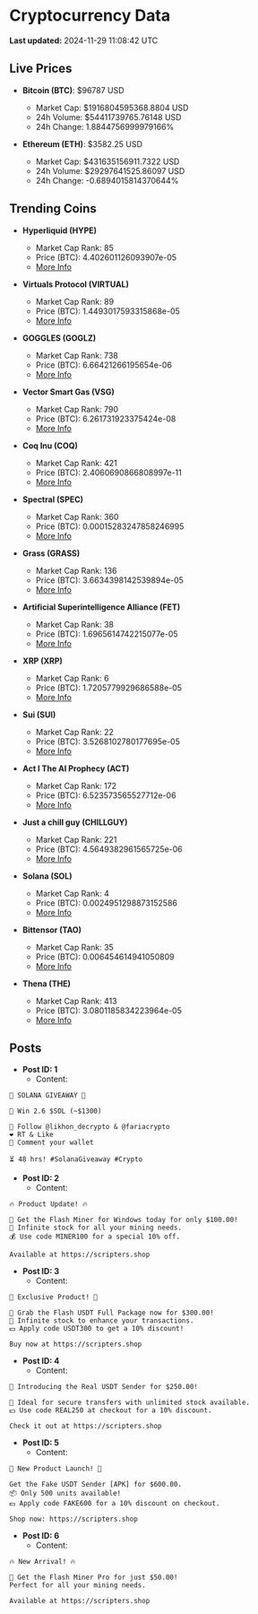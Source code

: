 # Cryptocurrency Data

**Last updated:** 2024-11-29 11:08:42 UTC

## Live Prices
- **Bitcoin (BTC)**: $96787 USD
  - Market Cap: $1916804595368.8804 USD
  - 24h Volume: $54411739765.76148 USD
  - 24h Change: 1.8844756999979166%

- **Ethereum (ETH)**: $3582.25 USD
  - Market Cap: $431635156911.7322 USD
  - 24h Volume: $29297641525.86097 USD
  - 24h Change: -0.6894015814370644%

## Trending Coins
- **Hyperliquid (HYPE)**
  - Market Cap Rank: 85
  - Price (BTC): 4.402601126093907e-05
  - [More Info](https://www.coingecko.com/en/coins/hyperliquid)

- **Virtuals Protocol (VIRTUAL)**
  - Market Cap Rank: 89
  - Price (BTC): 1.4493017593315868e-05
  - [More Info](https://www.coingecko.com/en/coins/virtual-protocol)

- **GOGGLES (GOGLZ)**
  - Market Cap Rank: 738
  - Price (BTC): 6.66421266195654e-06
  - [More Info](https://www.coingecko.com/en/coins/goggles)

- **Vector Smart Gas (VSG)**
  - Market Cap Rank: 790
  - Price (BTC): 6.261731923375424e-08
  - [More Info](https://www.coingecko.com/en/coins/vector-smart-gas)

- **Coq Inu (COQ)**
  - Market Cap Rank: 421
  - Price (BTC): 2.4060690866808997e-11
  - [More Info](https://www.coingecko.com/en/coins/coq-inu)

- **Spectral (SPEC)**
  - Market Cap Rank: 360
  - Price (BTC): 0.00015283247858246995
  - [More Info](https://www.coingecko.com/en/coins/spectral)

- **Grass (GRASS)**
  - Market Cap Rank: 136
  - Price (BTC): 3.6634398142539894e-05
  - [More Info](https://www.coingecko.com/en/coins/grass)

- **Artificial Superintelligence Alliance (FET)**
  - Market Cap Rank: 38
  - Price (BTC): 1.6965614742215077e-05
  - [More Info](https://www.coingecko.com/en/coins/artificial-superintelligence-alliance)

- **XRP (XRP)**
  - Market Cap Rank: 6
  - Price (BTC): 1.7205779929686588e-05
  - [More Info](https://www.coingecko.com/en/coins/xrp)

- **Sui (SUI)**
  - Market Cap Rank: 22
  - Price (BTC): 3.5268102780177695e-05
  - [More Info](https://www.coingecko.com/en/coins/sui)

- **Act I The AI Prophecy (ACT)**
  - Market Cap Rank: 172
  - Price (BTC): 6.523573565527712e-06
  - [More Info](https://www.coingecko.com/en/coins/act-i-the-ai-prophecy)

- **Just a chill guy (CHILLGUY)**
  - Market Cap Rank: 221
  - Price (BTC): 4.5649382961565725e-06
  - [More Info](https://www.coingecko.com/en/coins/just-a-chill-guy)

- **Solana (SOL)**
  - Market Cap Rank: 4
  - Price (BTC): 0.0024951298873152586
  - [More Info](https://www.coingecko.com/en/coins/solana)

- **Bittensor (TAO)**
  - Market Cap Rank: 35
  - Price (BTC): 0.006454614941050809
  - [More Info](https://www.coingecko.com/en/coins/bittensor)

- **Thena (THE)**
  - Market Cap Rank: 413
  - Price (BTC): 3.0801185834223964e-05
  - [More Info](https://www.coingecko.com/en/coins/thena)

## Posts
- **Post ID: 1**
  - Content:
```
🚀 SOLANA GIVEAWAY 🚀

🎁 Win 2.6 $SOL (~$1300)

🤝 Follow @likhon_decrypto & @fariacrypto
❤️ RT & Like
💬 Comment your wallet

⏳ 48 hrs! #SolanaGiveaway #Crypto
```

- **Post ID: 2**
  - Content:
```
🔥 Product Update! 🔥

🚀 Get the Flash Miner for Windows today for only $100.00!
🔋 Infinite stock for all your mining needs.
💰 Use code MINER100 for a special 10% off.

Available at https://scripters.shop
```

- **Post ID: 3**
  - Content:
```
🎁 Exclusive Product! 🎁

💸 Grab the Flash USDT Full Package now for $300.00!
🎉 Infinite stock to enhance your transactions.
💵 Apply code USDT300 to get a 10% discount!

Buy now at https://scripters.shop
```

- **Post ID: 4**
  - Content:
```
💎 Introducing the Real USDT Sender for $250.00!

💼 Ideal for secure transfers with unlimited stock available.
💵 Use code REAL250 at checkout for a 10% discount.

Check it out at https://scripters.shop
```

- **Post ID: 5**
  - Content:
```
🚀 New Product Launch! 🚀

Get the Fake USDT Sender [APK] for $600.00.
📦 Only 500 units available!
💵 Apply code FAKE600 for a 10% discount on checkout.

Shop now: https://scripters.shop
```

- **Post ID: 6**
  - Content:
```
🔥 New Arrival! 🔥

💸 Get the Flash Miner Pro for just $50.00!
Perfect for all your mining needs.

Available at https://scripters.shop
```

